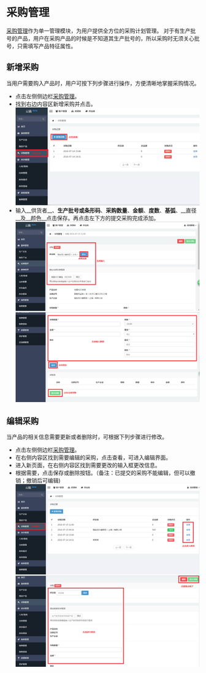 # 采购管理

[采购管理](https://58ee.top/buying)作为单一管理模块，为用户提供全方位的采购计划管理。
对于有生产批号的产品，用户在采购产品的时候是不知道其生产批号的，所以采购时无须关心批号，只需填写产品特征属性。

## 新增采购
当用户需要购入产品时，用户可按下列步骤进行操作，方便清晰地掌握采购情况。

- 点击左侧侧边栏[采购管理](https://58ee.top/buying)。
- 找到右边内容区新增采购并点击。
  ![采购管理首页](images/采购管理首页.png)
- 输入__供货者__、__生产批号或条形码__、__采购数量__、__金额__、__度数__、__基弧__、__直径__及__颜色__点击保存。再点击左下方的提交采购完成添加。
  ![采购管理详情](images/采购管理详情.png)
  ![采购管理详情1](images/采购管理详情1.png)

## 编辑采购
当产品的相关信息需要更新或者删除时，可根据下列步骤进行修改。

- 点击左侧侧边栏[采购管理](https://58ee.top/buying)。
- 在右侧内容区找到需要编辑的采购，点击查看，可进入编辑界面。
- 进入新页面，在右侧内容区找到需要更改的输入框更改信息。
- 根据需要，点击保存或删除按钮。（备注：已提交的采购不能编辑，但可以撤销；撤销后可编辑)
  ![采购管理编辑](images/采购管理编辑.png)
  ![采购管理编辑1](images/采购管理编辑1.png)

